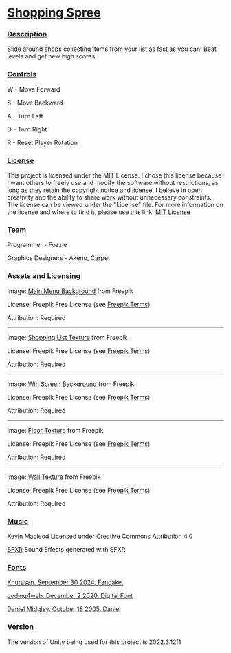 # <ins> Shopping Spree #

### <ins> Description ###
Slide around shops collecting items from your list as fast as you can! Beat levels and get new high scores.

### <ins> Controls ###
W - Move Forward

S - Move Backward

A - Turn Left

D - Turn Right

R - Reset Player Rotation

### <ins> License ###
This project is licensed under the MIT License. I chose this license because I want others to freely use and modify the software without restrictions, as long as they retain the copyright notice and license. I believe in open creativity and the ability to share work without unnecessary constraints.
The license can be viewed under the "License" file. For more information on the license and where to find it, please use this link:
[MIT License](https://choosealicense.com/licenses/mit/)

### <ins> Team ###
Programmer - Fozzie

Graphics Designers - Akeno, Carpet

### <ins> Assets and Licensing ###
Image: [Main Menu Background](https://www.freepik.com/free-vector/supermarket-interior-design_194667362.htm#fromView=search&page=1&position=1&uuid=64dd358e-a75d-4d51-8dc9-235d45a2b03e&query=grocery+store) from Freepik

License: Freepik Free License (see [Freepik Terms](https://www.freepik.com/legal/terms-of-use#nav-freepik-license))

Attribution: Required
___

Image: [Shopping List Texture](https://www.freepik.com/free-photo/white-crumpled-paper-texture-background_1189775.htm#query=crumpled%20paper&position=45&from_view=keyword&track=ais&uuid=14864d75-920d-444a-96df-6e8b30eadbc0) from Freepik

License: Freepik Free License (see [Freepik Terms](https://www.freepik.com/legal/terms-of-use#nav-freepik-license))

Attribution: Required

___

Image: [Win Screen Background](https://www.freepik.com/free-photo/vivid-blurred-colorful-wallpaper-background_17729710.htm#fromView=search&page=1&position=15&uuid=10ae822e-79b2-48e1-844d-bc963d93f74e&query=blue) from Freepik

License: Freepik Free License (see [Freepik Terms](https://www.freepik.com/legal/terms-of-use#nav-freepik-license))

Attribution: Required
___

Image: [Floor Texture](https://www.freepik.com/free-photo/marble-background_1246267.htm#page=2&query=floor%20texture&position=17&from_view=search&track=ais&uuid=1443196a-0fbb-40ff-a965-9bb69c437b57) from Freepik

License: Freepik Free License (see [Freepik Terms](https://www.freepik.com/legal/terms-of-use#nav-freepik-license))

Attribution: Required

___

Image: [Wall Texture](https://www.freepik.com/free-photo/white-textured-brick-wall_11306880.htm#query=white%20brick%20texture&position=10&from_view=search&track=ais&uuid=71945597-fdcc-4031-b3ec-cd9ffa7c56c3) from Freepik

License: Freepik Free License (see [Freepik Terms](https://www.freepik.com/legal/terms-of-use#nav-freepik-license))

Attribution: Required

### <ins> Music ###
[Kevin Macleod](https://incompetech.com/) Licensed under Creative Commons Attribution 4.0

[SFXR](https://sfxr.me/) Sound Effects generated with SFXR

### <ins> Fonts ###
[Khurasan. September 30 2024. Fancake.](https://www.dafont.com/fancake.font?l[]=10&l[]=1)

[coding4web. December 2 2020. Digital Font](https://www.fontspace.com/digital-font-f17797)

[Daniel Midgley. October 18 2005. Daniel](https://www.dafont.com/daniel.font?l[]=10&l[]=1&text=Shopping+List)

### <ins> Version ###
The version of Unity being used for this project is 2022.3.12f1
